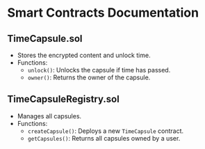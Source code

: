 # Smart Contracts Documentation

## TimeCapsule.sol
- Stores the encrypted content and unlock time.
- Functions:
  - `unlock()`: Unlocks the capsule if time has passed.
  - `owner()`: Returns the owner of the capsule.

## TimeCapsuleRegistry.sol
- Manages all capsules.
- Functions:
  - `createCapsule()`: Deploys a new `TimeCapsule` contract.
  - `getCapsules()`: Returns all capsules owned by a user.
